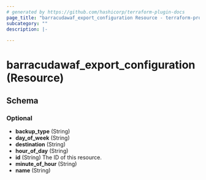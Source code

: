 ```yaml
---
# generated by https://github.com/hashicorp/terraform-plugin-docs
page_title: "barracudawaf_export_configuration Resource - terraform-provider-barracudawaf"
subcategory: ""
description: |-
  
---
```


# barracudawaf_export_configuration (Resource)





<!-- schema generated by tfplugindocs -->
## Schema

### Optional

- **backup_type** (String)
- **day_of_week** (String)
- **destination** (String)
- **hour_of_day** (String)
- **id** (String) The ID of this resource.
- **minute_of_hour** (String)
- **name** (String)



